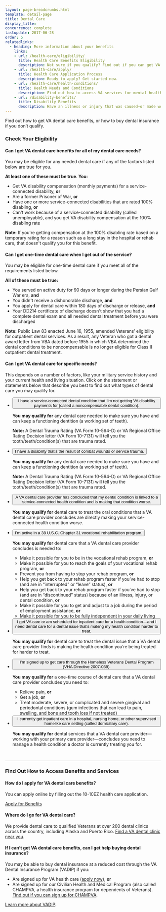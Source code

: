 ```yaml
---
layout: page-breadcrumbs.html
template: detail-page
title: Dental Care
display_title:
concurrence: complete
lastupdate: 2017-06-28
order: 5
relatedlinks:
  - heading: More information about your benefits
    links:
    - url: /health-care/eligibility/
      title: Health Care Benefits Eligibility
      description: Not sure if you qualify? Find out if you can get VA health care benefits.
    - url: /health-care/apply/
      title: Health Care Application Process
      description: Ready to apply? Get started now.
    - url: /health-care/health-conditions/
      title: Health Needs and Conditions
      description: Find out how to access VA services for mental health, women’s health, and other specific needs.
    - url: /disability-benefits/
      title: Disability Benefits
      description: Have an illness or injury that was caused—or made worse—by your active-duty service? Find out if you can get disability compensation from VA.
---
```


<div class="va-introtext">

Find out how to get VA dental care benefits, or how to buy dental insurance if you don’t qualify.

</div>

### Check Your Eligibility

#### Can I get VA dental care benefits for all of my dental care needs?

You may be eligible for any needed dental care if any of the factors listed below are true for you.

**At least one of these must be true. You:**

- Get VA disability compensation (monthly payments) for a service-connected disability, **or**
- Are a former Prisoner of War, **or**
- Have one or more service-connected disabilities that are rated 100% disabling, **or**
- Can't work because of a service-connected disability (called unemployable), and you get VA disability compensation at the 100% disabling rate

**Note:** If you're getting compensation at the 100% disabling rate based on a temporary rating for a reason such as a long stay in the hospital or rehab care, that doesn't qualify you for this benefit.

#### Can I get one-time dental care when I get out of the service?

You may be eligible for one-time dental care if you meet all of the requirements listed below.

**All of these must be true:**
- You served on active duty for 90 days or longer during the Persian Gulf War era, **and**
- You didn't receive a dishonorable discharge, **and**
- You apply for dental care within 180 days of discharge or release, **and**
- Your DD214 certificate of discharge doesn't show that you had a complete dental exam and all needed dental treatment before you were discharged

**Note:** Public Law 83 enacted June 16, 1955, amended Veterans’ eligibility for outpatient dental services. As a result, any Veteran who got a dental award letter from VBA dated before 1955 in which VBA determined the dental conditions to be noncompensable is no longer eligible for Class II outpatient dental treatment.

#### Can I get VA dental care for specific needs?

This depends on a number of factors, like your military service history and your current health and living situation. Click on the statement or statements below that describe you best to find out what types of dental care you may qualify for.

<div class="usa-accordion">
<ul class="usa-unstyled-list">
<li>
<button class="usa-button-unstyled usa-accordion-button" aria-controls="dental-care-noncompensable">I have a service-connected dental condition that I'm not getting VA disability payments for (called a noncompensable dental condition).</button>
<div id="dental-care-noncompensable" class="usa-accordion-content">

**You may qualify for** any dental care needed to make sure you have and can keep a functioning dentition (a working set of teeth).

**Note:** A Dental Trauma Rating (VA Form 10-564-D) or VA Regional Office Rating Decision letter (VA Form 10-7131) will tell you the tooth/teeth/condition(s) that are trauma rated.

</div>
</li>
<li>
<button class="usa-button-unstyled usa-accordion-button" aria-controls="dental-care-combat">I have a disability that’s the result of combat wounds or service trauma.</button>
<div id="dental-care-combat" class="usa-accordion-content">

**You may qualify for** any dental care needed to make sure you have and can keep a functioning dentition (a working set of teeth).

**Note:** A Dental Trauma Rating (VA Form 10-564-D) or VA Regional Office Rating Decision letter (VA Form 10-7131) will tell you the tooth/teeth/condition(s) that are trauma rated.

</div>
</li>
<li>
<button class="usa-button-unstyled usa-accordion-button" aria-controls="dental-care-sc-worse">A VA dental care provider has concluded that my dental condition is linked to a service-connected health condition and is making that condition worse.</button>
<div id="dental-care-sc-worse" class="usa-accordion-content">

**You may qualify for** dental care to treat the oral conditions that a VA dental care provider concludes are directly making your service-connected health condition worse.

</div>
</li>
<li>
<button class="usa-button-unstyled usa-accordion-button" aria-controls="dental-care-vre">I’m active in a 38 U.S.C. Chapter 31 vocational rehabilitation program.</button>
<div id="dental-care-vre" class="usa-accordion-content">

**You may qualify for** dental care that a VA dental care provider concludes is needed to:

- Make it possible for you to be in the vocational rehab program, **or**
- Make it possible for you to reach the goals of your vocational rehab program, **or**
- Prevent you from having to stop your rehab program, **or**
- Help you get back to your rehab program faster if you’ve had to stop (and are in “interrupted” or “leave” status), **or**
- Help you get back to your rehab program faster if you’ve had to stop (and are in “discontinued” status) because of an illness, injury, or dental condition, **or**
- Make it possible for you to get and adjust to a job during the period of employment assistance, **or**
- Make it possible for you to be fully independent in your daily living

</div>
</li>
<li>
<button class="usa-button-unstyled usa-accordion-button" aria-controls="dental-care-treat">I get VA care or am scheduled for inpatient care for a health condition—and I need dental care for a dental issue that’s making my health condition harder to treat.</button>
<div id="dental-care-treat" class="usa-accordion-content">

**You may qualify for** dental care to treat the dental issue that a VA dental care provider finds is making the health condition you’re being treated for harder to treat.

</div>
</li>
<li>
<button class="usa-button-unstyled usa-accordion-button" aria-controls="dental-care-homeless">I’m signed up to get care through the Homeless Veterans Dental Program (VHA Directive 2007-039).
</button>
<div id="dental-care-homeless" class="usa-accordion-content">

**You may qualify for** a one-time course of dental care that a VA dental care provider concludes you need to:

- Relieve pain, **or**
- Get a job, **or**
- Treat moderate, severe, or complicated and severe gingival and periodontal conditions (gum infections that can lead to pain, swelling, and bone and tooth loss if not treated)

</div>
</li>
<li>
<button class="usa-button-unstyled usa-accordion-button" aria-controls="dental-care-inpatient">I currently get inpatient care in a hospital, nursing home, or other supervised homelike care setting (called domiciliary care).</button>
<div id="dental-care-inpatient" class="usa-accordion-content">

**You may qualify for** dental services that a VA dental care provider—working with your primary care provider—concludes you need to manage a health condition a doctor is currently treating you for.

</div>
</li>
</ul>
</div>

<br>

-----

### Find Out How to Access Benefits and Services

#### How do I apply for VA dental care benefits?

You can apply online by filling out the 10-10EZ health care application.

<a class="usa-button-primary va-button-primary" href="/health-care/apply/application/">Apply for Benefits</a>

#### Where do I go for VA dental care?

We provide dental care to qualified Veterans at over 200 dental clinics across the country, including Alaska and Puerto Rico. [Find a VA dental clinic near you](https://www.va.gov/DENTAL/Dental-Clinic-Locations-Finder.asp).

#### If I can’t get VA dental care benefits, can I get help buying dental insurance?

You may be able to buy dental insurance at a reduced cost through the VA Dental Insurance Program (VADIP) if you:

- Are signed up for VA health care ([apply now](/health-care/apply/)), **or**
- Are signed up for our Civilian Health and Medical Program (also called CHAMPVA, a health insurance program for dependents of Veterans). [Find out if you can sign up for CHAMPVA](https://www.va.gov/COMMUNITYCARE/programs/dependents/champva/index.asp).

[Learn more about VADIP](https://www.va.gov/healthbenefits/VADIP/).

<script src="https://standards.usa.gov/assets/js/vendor/uswds.min.js" type="text/javascript"></script>
